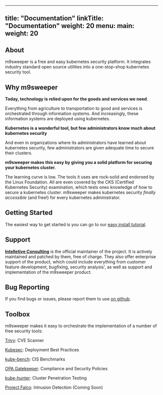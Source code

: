 
---
title: "Documentation"
linkTitle: "Documentation"
weight: 20
menu:
  main:
    weight: 20
---


## About

m9sweeper is a free and easy kubernetes security platform. It integrates industry standard open source utilities
into a one-stop-shop kubernetes security tool.

## Why m9sweeper

**Today, technology is relied upon for the goods and services we need**.

Everything from agriculture to transportation to good and services is orchestrated through
information systems. And increasingly, these information systems are deployed using kubernetes.

**Kubernetes is a wonderful tool, but few administrators know much about kubernetes security**

And even in organizations where its administrators have learned about kubernetes security, few administrators are given
adequate time to secure their clusters.

**m9sweeper makes this easy by giving you a solid platform for securing your kubernetes cluster.**

The learning curve is low. The tools it uses are rock-solid and endorsed by the Linux Foundation. All are even covered
by the CKS (Certified Kubernetes Security) examination, which tests ones knowledge of how to secure a kubernetes
cluster. m9sweeper makes kubernetes security *finally accessible* (and free!) for every kubernetes administrator.

## Getting Started

The easiest way to get started is you can go to our [easy install tutorial](getting-started/easy-install/). 

## Support

[**Intelletive Consulting**](https://intelletive.com/) is the official maintainer of the project. 
It is actively maintained and patched by them, free of charge. 
They also offer enterprise support of the product, which could
include everything from customer feature development, bugfixing, security analysis', as well as
support and implementation of the m9sweeper product.

## Bug Reporting

If you find bugs or issues, please report them to use [on github](https://github.com/m9sweeper/m9sweeper/issues). 

## Toolbox

m9sweeper makes it easy to orchestrate the implementation of a number of free security tools:

[Trivy](https://github.com/aquasecurity/trivy): CVE Scanner

[Kubesec](https://github.com/controlplaneio/kubesec): Deployment Best Practices

[kube-bench](https://github.com/aquasecurity/kube-bench): CIS Benchmarks

[OPA Gatekeeper](https://github.com/open-policy-agent/gatekeeper): Compliance and Security Policies

[kube-hunter](https://github.com/aquasecurity/kube-hunter): Cluster Penetration Testing

[Project Falco](https://falco.org/): Intrusion Detection (Coming Soon)

